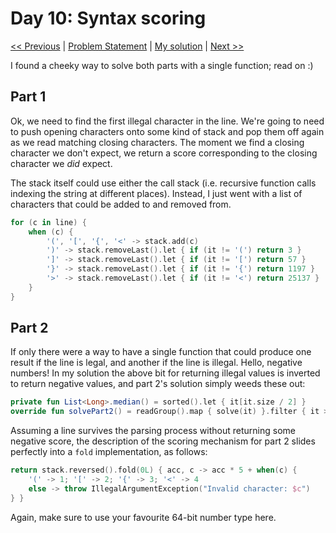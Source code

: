# Day 10: Syntax scoring
[<< Previous](Day09.md) | [Problem Statement](https://adventofcode.com/2021/day/10) | [My solution](../src/main/kotlin/puzzles/Day10.kt) | [Next >>](Day11.md)

I found a cheeky way to solve both parts with a single function; read on :)

## Part 1
Ok, we need to find the first illegal character in the line. We're going to need to push opening characters onto some kind of stack and pop them off again as we read matching closing characters. The moment we find a closing character we don't expect, we return a score corresponding to the closing character we *did* expect.

The stack itself could use either the call stack (i.e. recursive function calls indexing the string at different places). Instead, I just went with a list of characters that could be added to and removed from.

```kotlin
for (c in line) {
    when (c) {
        '(', '[', '{', '<' -> stack.add(c)
        ')' -> stack.removeLast().let { if (it != '(') return 3 }
        ']' -> stack.removeLast().let { if (it != '[') return 57 }
        '}' -> stack.removeLast().let { if (it != '{') return 1197 }
        '>' -> stack.removeLast().let { if (it != '<') return 25137 }
    }
}
```
## Part 2
If only there were a way to have a single function that could produce one result if the line is legal, and another if the line is illegal. Hello, negative numbers! In my solution the above bit for returning illegal values is inverted to return negative values, and part 2's solution simply weeds these out:
```kotlin
private fun List<Long>.median() = sorted().let { it[it.size / 2] }
override fun solvePart2() = readGroup().map { solve(it) }.filter { it > 0 }.median().toString()
```

Assuming a line survives the parsing process without returning some negative score, the description of the scoring mechanism for part 2 slides perfectly into a `fold` implementation, as follows:
```kotlin
return stack.reversed().fold(0L) { acc, c -> acc * 5 + when(c) {
    '(' -> 1; '[' -> 2; '{' -> 3; '<' -> 4
    else -> throw IllegalArgumentException("Invalid character: $c")
} }
```

Again, make sure to use your favourite 64-bit number type here.